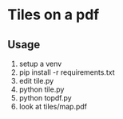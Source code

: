 Tiles on a pdf
==============

Usage
-----
1. setup a venv
2. pip install -r requirements.txt
3. edit tile.py
4. python tile.py
5. python topdf.py
6. look at tiles/map.pdf
